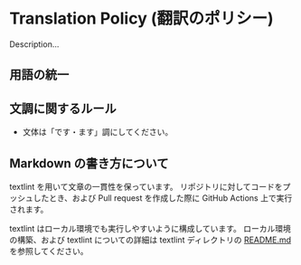 # Translation Policy (翻訳のポリシー)

Description...

## 用語の統一


## 文調に関するルール

- 文体は「です・ます」調にしてください。

## Markdown の書き方について

textlint を用いて文章の一貫性を保っています。
リポジトリに対してコードをプッシュしたとき、および Pull request を作成した際に GitHub Actions 上で実行されます。

textlint はローカル環境でも実行しやすいように構成しています。
ローカル環境の構築、および textlint についての詳細は textlint ディレクトリの [README.md](textlint/README.md) を参照してください。
